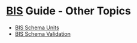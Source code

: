 # [BIS](../../index.md) Guide - Other Topics

- [BIS Schema Units](./units.md)
- [BIS Schema Validation](./bis-schema-validation.md)
